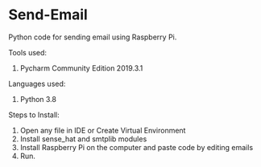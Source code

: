 # Send-Email

Python code for sending email using Raspberry Pi.

Tools used:
1. Pycharm Community Edition 2019.3.1

Languages used:
1. Python 3.8

Steps to Install:
1. Open any file in IDE or Create Virtual Environment
2. Install sense_hat and smtplib modules
3. Install Raspberry Pi on the computer and paste code by editing emails
4. Run.
